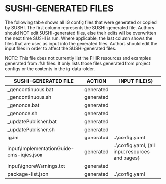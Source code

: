 # SUSHI-GENERATED FILES #

The following table shows all IG config files that were generated or copied by SUSHI.  The first column
represents the SUSHI-generated file. Authors should NOT edit SUSHI-generated files, else their edits will
be overwritten the next time SUSHI is run. Where applicable, the last column shows the files that are used
as input into the generated files. Authors should edit the input files in order to affect the SUSHI-generated
files.

NOTE: This file does not currently list the FHIR resources and examples generated from .fsh files. It only
lists those files generated from project configs or the contents in the ig-data folder.

| SUSHI-GENERATED FILE                     | ACTION    | INPUT FILE(S)                                   |
| ---------------------------------------- | --------- | ----------------------------------------------- |
| _gencontinuous.bat                       | generated |                                                 |
| _gencontinuous.sh                        | generated |                                                 |
| _genonce.bat                             | generated |                                                 |
| _genonce.sh                              | generated |                                                 |
| _updatePublisher.bat                     | generated |                                                 |
| _updatePublisher.sh                      | generated |                                                 |
| ig.ini                                   | generated | ..\config.yaml                                  |
| input\ImplementationGuide-cms-iqies.json | generated | ..\config.yaml, {all input resources and pages} |
| input\ignoreWarnings.txt                 | generated |                                                 |
| package-list.json                        | generated | ..\config.yaml                                  |